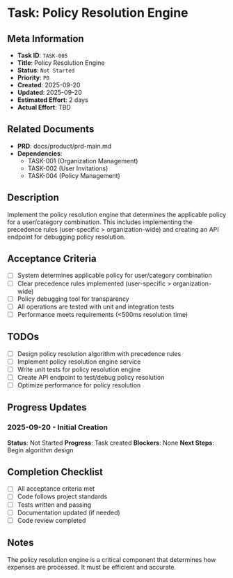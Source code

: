 # Task: Policy Resolution Engine

## Meta Information

- **Task ID**: `TASK-005`
- **Title**: Policy Resolution Engine
- **Status**: `Not Started`
- **Priority**: `P0`
- **Created**: 2025-09-20
- **Updated**: 2025-09-20
- **Estimated Effort**: 2 days
- **Actual Effort**: TBD

## Related Documents

- **PRD**: docs/product/prd-main.md
- **Dependencies**: 
  - TASK-001 (Organization Management)
  - TASK-002 (User Invitations)
  - TASK-004 (Policy Management)

## Description

Implement the policy resolution engine that determines the applicable policy for a user/category combination. This includes implementing the precedence rules (user-specific > organization-wide) and creating an API endpoint for debugging policy resolution.

## Acceptance Criteria

- [ ] System determines applicable policy for user/category combination
- [ ] Clear precedence rules implemented (user-specific > organization-wide)
- [ ] Policy debugging tool for transparency
- [ ] All operations are tested with unit and integration tests
- [ ] Performance meets requirements (<500ms resolution time)

## TODOs

- [ ] Design policy resolution algorithm with precedence rules
- [ ] Implement policy resolution engine service
- [ ] Write unit tests for policy resolution engine
- [ ] Create API endpoint to test/debug policy resolution
- [ ] Optimize performance for policy resolution

## Progress Updates

### 2025-09-20 - Initial Creation
**Status**: Not Started
**Progress**: Task created
**Blockers**: None
**Next Steps**: Begin algorithm design

## Completion Checklist

- [ ] All acceptance criteria met
- [ ] Code follows project standards
- [ ] Tests written and passing
- [ ] Documentation updated (if needed)
- [ ] Code review completed

## Notes

The policy resolution engine is a critical component that determines how expenses are processed. It must be efficient and accurate.